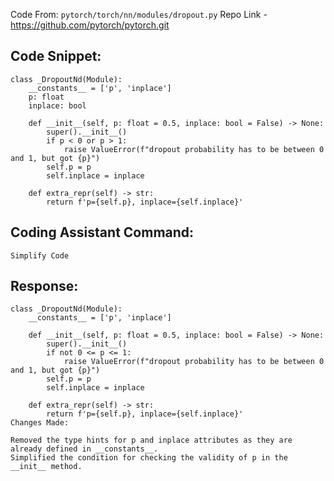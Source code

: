 Code From: `pytorch/torch/nn/modules/dropout.py` 
Repo Link - https://github.com/pytorch/pytorch.git


## Code Snippet:

```
class _DropoutNd(Module):
    __constants__ = ['p', 'inplace']
    p: float
    inplace: bool

    def __init__(self, p: float = 0.5, inplace: bool = False) -> None:
        super().__init__()
        if p < 0 or p > 1:
            raise ValueError(f"dropout probability has to be between 0 and 1, but got {p}")
        self.p = p
        self.inplace = inplace

    def extra_repr(self) -> str:
        return f'p={self.p}, inplace={self.inplace}'
```

## Coding Assistant Command: 

`Simplify Code`

## Response:

```
class _DropoutNd(Module):
    __constants__ = ['p', 'inplace']

    def __init__(self, p: float = 0.5, inplace: bool = False) -> None:
        super().__init__()
        if not 0 <= p <= 1:
            raise ValueError(f"dropout probability has to be between 0 and 1, but got {p}")
        self.p = p
        self.inplace = inplace

    def extra_repr(self) -> str:
        return f'p={self.p}, inplace={self.inplace}'
Changes Made:

Removed the type hints for p and inplace attributes as they are already defined in __constants__.
Simplified the condition for checking the validity of p in the __init__ method.
```
